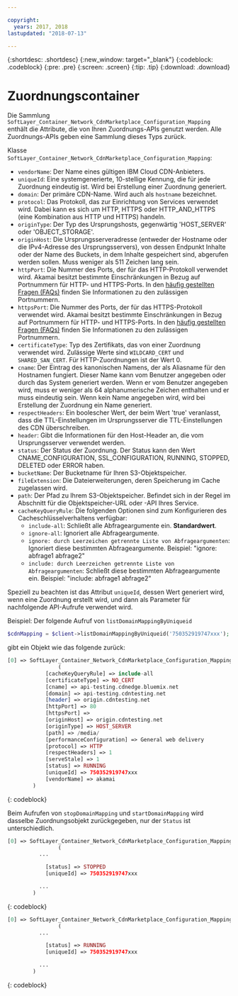 ```yaml
---

copyright:
  years: 2017, 2018
lastupdated: "2018-07-13"

---
```


{:shortdesc: .shortdesc}
{:new_window: target="_blank"}
{:codeblock: .codeblock}
{:pre: .pre}
{:screen: .screen}
{:tip: .tip}
{:download: .download}  

# Zuordnungscontainer  
Die Sammlung `SoftLayer_Container_Network_CdnMarketplace_Configuration_Mapping` enthält die Attribute, die von Ihren Zuordnungs-APIs genutzt werden. Alle Zuordnungs-APIs geben eine Sammlung dieses Typs zurück.

Klasse `SoftLayer_Container_Network_CdnMarketplace_Configuration_Mapping`:

* `vendorName`: Der Name eines gültigen IBM Cloud CDN-Anbieters.
* `uniqueId`: Eine systemgenerierte, 10-stellige Kennung, die für jede Zuordnung eindeutig ist. Wird bei Erstellung einer Zuordnung generiert.
* `domain`: Der primäre CDN-Name. Wird auch als `hostname` bezeichnet.
* `protocol`: Das Protokoll, das zur Einrichtung von Services verwendet wird. Dabei kann es sich um HTTP, HTTPS oder HTTP_AND_HTTPS (eine Kombination aus HTTP und HTTPS) handeln.
* `originType`: Der Typ des Ursprungshosts, gegenwärtig 'HOST_SERVER' oder 'OBJECT_STORAGE'.
* `originHost`: Die Ursprungsserveradresse (entweder der Hostname oder die IPv4-Adresse des Ursprungsservers), von dessen Endpunkt Inhalte oder der Name des Buckets, in dem Inhalte gespeichert sind, abgerufen werden sollen. Muss weniger als 511 Zeichen lang sein.
* `httpPort`: Die Nummer des Ports, der für das HTTP-Protokoll verwendet wird. Akamai besitzt bestimmte Einschränkungen in Bezug auf Portnummern für HTTP- und HTTPS-Ports. In den [häufig gestellten Fragen (FAQs)](faqs.html#are-there-any-restrictions-on-what-http-and-https-port-numbers-are-allowed-for-akamai-) finden Sie Informationen zu den zulässigen Portnummern.
* `httpsPort`: Die Nummer des Ports, der für das HTTPS-Protokoll verwendet wird. Akamai besitzt bestimmte Einschränkungen in Bezug auf Portnummern für HTTP- und HTTPS-Ports. In den [häufig gestellten Fragen (FAQs)](faqs.html#are-there-any-restrictions-on-what-http-and-https-port-numbers-are-allowed-for-akamai-) finden Sie Informationen zu den zulässigen Portnummern.
* `certificateType`: Typ des Zertifikats, das von einer Zuordnung verwendet wird. Zulässige Werte sind `WILDCARD_CERT` und `SHARED_SAN_CERT`. Für HTTP-Zuordnungen ist der Wert 0.
* `cname`: Der Eintrag des kanonischen Namens, der als Aliasname für den Hostnamen fungiert. Dieser Name kann vom Benutzer angegeben oder durch das System generiert werden. Wenn er vom Benutzer angegeben wird, muss er weniger als 64 alphanumerische Zeichen enthalten und er muss eindeutig sein. Wenn kein Name angegeben wird, wird bei Erstellung der Zuordnung ein Name generiert.
* `respectHeaders`: Ein boolescher Wert, der beim Wert 'true' veranlasst, dass die TTL-Einstellungen im Ursprungsserver die TTL-Einstellungen des CDN überschreiben.
* `header`: Gibt die Informationen für den Host-Header an, die vom Ursprungsserver verwendet werden.
* `status`: Der Status der Zuordnung. Der Status kann den Wert CNAME_CONFIGURATION, SSL_CONFIGURATION, RUNNING, STOPPED, DELETED oder ERROR haben.
* `bucketName`: Der Bucketname für Ihren S3-Objektspeicher.
* `fileExtension`: Die Dateierweiterungen, deren Speicherung im Cache zugelassen wird.
* `path`: Der Pfad zu Ihrem S3-Objektspeicher. Befindet sich in der Regel im Abschnitt für die Objektspeicher-URL oder -API Ihres Service.
* `cacheKeyQueryRule`: Die folgenden Optionen sind zum Konfigurieren des Cacheschlüsselverhaltens verfügbar:
  * `include-all`: Schließt alle Abfrageargumente ein. **Standardwert**.
  * `ignore-all`: Ignoriert alle Abfrageargumente.
  * `ignore: durch Leerzeichen getrennte Liste von Abfrageargumenten`: Ignoriert diese bestimmten Abfrageargumente. Beispiel: "ignore: abfrage1 abfrage2"
  * `include: durch Leerzeichen getrennte Liste von Abfrageargumenten`: Schließt diese bestimmten Abfrageargumente ein. Beispiel: "include: abfrage1 abfrage2"

Speziell zu beachten ist das Attribut `uniqueId`, dessen Wert generiert wird, wenn eine Zuordnung erstellt wird, und dann als Parameter für nachfolgende API-Aufrufe verwendet wird.

Beispiel: Der folgende Aufruf von `listDomainMappingByUniqueid`  
```php  
$cdnMapping = $client->listDomainMappingByUniqueid('750352919747xxx');  
```

gibt ein Objekt wie das folgende zurück:

```php  
[0] => SoftLayer_Container_Network_CdnMarketplace_Configuration_Mapping Object
                (
            [cacheKeyQueryRule] => include-all
            [certificateType] => NO_CERT
            [cname] => api-testing.cdnedge.bluemix.net
            [domain] => api-testing.cdntesting.net
            [header] => origin.cdntesting.net
            [httpPort] => 80
            [httpsPort] =>
            [originHost] => origin.cdntesting.net
            [originType] => HOST_SERVER
            [path] => /media/
            [performanceConfiguration] => General web delivery
            [protocol] => HTTP
            [respectHeaders] => 1
            [serveStale] => 1
            [status] => RUNNING
            [uniqueId] => 750352919747xxx
            [vendorName] => akamai
        )

```
{: codeblock}

Beim Aufrufen von `stopDomainMapping` und `startDomainMapping` wird dasselbe Zuordnungsobjekt zurückgegeben, nur der `Status` ist unterschiedlich.

```php  
[0] => SoftLayer_Container_Network_CdnMarketplace_Configuration_Mapping Object
                (
          ...

            [status] => STOPPED
            [uniqueId] => 750352919747xxx

          ...
        )

```
{: codeblock}

```php  
[0] => SoftLayer_Container_Network_CdnMarketplace_Configuration_Mapping Object
                (
          ...

            [status] => RUNNING
            [uniqueId] => 750352919747xxx

          ...
        )

```
{: codeblock}
